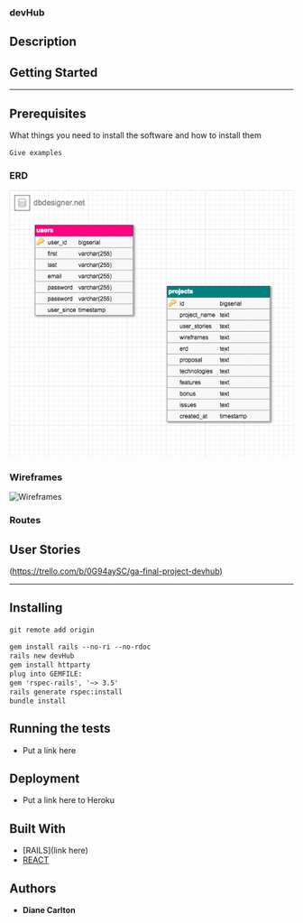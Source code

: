 ### devHub

## Description



## Getting Started


<!--
- **Front**: [https://git.generalassemb.ly/jonnycakes/tvflix-front](https://git.generalassemb.ly/jonnycakes/tvflix-front)
- **Back**: [https://git.generalassemb.ly/jonnycakes/tvflix-back](https://git.generalassemb.ly/jonnycakes/tvflix-back) -->

---

## Prerequisites

What things you need to install the software and how to install them

```
Give examples
```

### ERD

![ERD](./app/assets/images/erb.jpg)


### Wireframes

![Wireframes](./app/assets/images/wireframes.jpg)

### Routes

<!-- ![routes](./assets/routes.jpg) -->


## User Stories

(https://trello.com/b/0G94aySC/ga-final-project-devhub)

---

## Installing

```
git remote add origin
```

```
gem install rails --no-ri --no-rdoc
rails new devHub
gem install httparty
plug into GEMFILE:
gem 'rspec-rails', '~> 3.5'
rails generate rspec:install
bundle install

```
## Running the tests

* Put a link here
## Deployment

* Put a link here to Heroku

## Built With

* [RAILS](link here)
* [REACT](https://facebook.github.io/react/)


## Authors

* **Diane Carlton**
